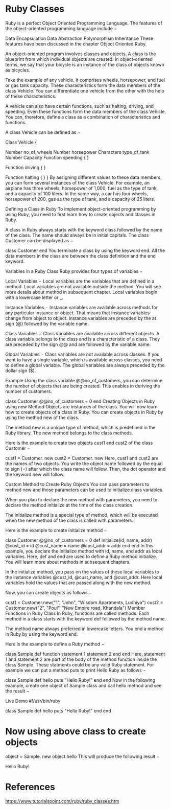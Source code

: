 # Ruby Classes

Ruby is a perfect Object Oriented Programming Language. The features of the object-oriented programming language include −

Data Encapsulation
Data Abstraction
Polymorphism
Inheritance
These features have been discussed in the chapter Object Oriented Ruby.

An object-oriented program involves classes and objects. A class is the blueprint from which individual objects are created. In object-oriented terms, we say that your bicycle is an instance of the class of objects known as bicycles.

Take the example of any vehicle. It comprises wheels, horsepower, and fuel or gas tank capacity. These characteristics form the data members of the class Vehicle. You can differentiate one vehicle from the other with the help of these characteristics.

A vehicle can also have certain functions, such as halting, driving, and speeding. Even these functions form the data members of the class Vehicle. You can, therefore, define a class as a combination of characteristics and functions.

A class Vehicle can be defined as −

Class Vehicle {

   Number no_of_wheels
   Number horsepower
   Characters type_of_tank
   Number Capacity
   Function speeding {
   }

   Function driving {
   }

   Function halting {
   }
}
By assigning different values to these data members, you can form several instances of the class Vehicle. For example, an airplane has three wheels, horsepower of 1,000, fuel as the type of tank, and a capacity of 100 liters. In the same way, a car has four wheels, horsepower of 200, gas as the type of tank, and a capacity of 25 liters.

Defining a Class in Ruby
To implement object-oriented programming by using Ruby, you need to first learn how to create objects and classes in Ruby.

A class in Ruby always starts with the keyword class followed by the name of the class. The name should always be in initial capitals. The class Customer can be displayed as −

class Customer
end
You terminate a class by using the keyword end. All the data members in the class are between the class definition and the end keyword.

Variables in a Ruby Class
Ruby provides four types of variables −

Local Variables − Local variables are the variables that are defined in a method. Local variables are not available outside the method. You will see more details about method in subsequent chapter. Local variables begin with a lowercase letter or _.

Instance Variables − Instance variables are available across methods for any particular instance or object. That means that instance variables change from object to object. Instance variables are preceded by the at sign (@) followed by the variable name.

Class Variables − Class variables are available across different objects. A class variable belongs to the class and is a characteristic of a class. They are preceded by the sign @@ and are followed by the variable name.

Global Variables − Class variables are not available across classes. If you want to have a single variable, which is available across classes, you need to define a global variable. The global variables are always preceded by the dollar sign ($).

Example
Using the class variable @@no_of_customers, you can determine the number of objects that are being created. This enables in deriving the number of customers.

class Customer
   @@no_of_customers = 0
end
Creating Objects in Ruby using new Method
Objects are instances of the class. You will now learn how to create objects of a class in Ruby. You can create objects in Ruby by using the method new of the class.

The method new is a unique type of method, which is predefined in the Ruby library. The new method belongs to the class methods.

Here is the example to create two objects cust1 and cust2 of the class Customer −

cust1 = Customer. new
cust2 = Customer. new
Here, cust1 and cust2 are the names of two objects. You write the object name followed by the equal to sign (=) after which the class name will follow. Then, the dot operator and the keyword new will follow.

Custom Method to Create Ruby Objects
You can pass parameters to method new and those parameters can be used to initialize class variables.

When you plan to declare the new method with parameters, you need to declare the method initialize at the time of the class creation.

The initialize method is a special type of method, which will be executed when the new method of the class is called with parameters.

Here is the example to create initialize method −

class Customer
   @@no_of_customers = 0
   def initialize(id, name, addr)
      @cust_id = id
      @cust_name = name
      @cust_addr = addr
   end
end
In this example, you declare the initialize method with id, name, and addr as local variables. Here, def and end are used to define a Ruby method initialize. You will learn more about methods in subsequent chapters.

In the initialize method, you pass on the values of these local variables to the instance variables @cust_id, @cust_name, and @cust_addr. Here local variables hold the values that are passed along with the new method.

Now, you can create objects as follows −

cust1 = Customer.new("1", "John", "Wisdom Apartments, Ludhiya")
cust2 = Customer.new("2", "Poul", "New Empire road, Khandala")
Member Functions in Ruby Class
In Ruby, functions are called methods. Each method in a class starts with the keyword def followed by the method name.

The method name always preferred in lowercase letters. You end a method in Ruby by using the keyword end.

Here is the example to define a Ruby method −

class Sample
   def function
      statement 1
      statement 2
   end
end
Here, statement 1 and statement 2 are part of the body of the method function inside the class Sample. These statments could be any valid Ruby statement. For example we can put a method puts to print Hello Ruby as follows −

class Sample
   def hello
      puts "Hello Ruby!"
   end
end
Now in the following example, create one object of Sample class and call hello method and see the result −

Live Demo
#!/usr/bin/ruby

class Sample
   def hello
      puts "Hello Ruby!"
   end
end

# Now using above class to create objects
object = Sample. new
object.hello
This will produce the following result −

Hello Ruby!

# References
https://www.tutorialspoint.com/ruby/ruby_classes.htm
